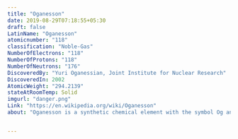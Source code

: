 ```yaml
---
title: "Oganesson"
date: 2019-08-29T07:18:55+05:30
draft: false
LatinName: "Oganesson"
atomicnumber: "118"
classification: "Noble-Gas"
NumberOfElectrons: "118"
NumberOfProtons: "118"
NumberOfNeutrons: "176" 
DiscoveredBy: "Yuri Oganessian, Joint Institute for Nuclear Research" 
DiscoveredIn: 2002
AtomicWeight: "294.2139"
stateAtRoomTemp: Solid
imgurl: "danger.png"
Link: "https://en.wikipedia.org/wiki/Oganesson"
about: "Oganesson is a synthetic chemical element with the symbol Og and atomic number 118. It was first synthesized in 2002 at the Joint Institute for Nuclear Research in Dubna, near Moscow in Russia, by a joint team of Russian and American scientists. In December 2015, it was recognized as one of four new elements by the Joint Working Party of the international scientific bodies IUPAC and IUPAP. It was formally named on 28 November 2016."


---
```



